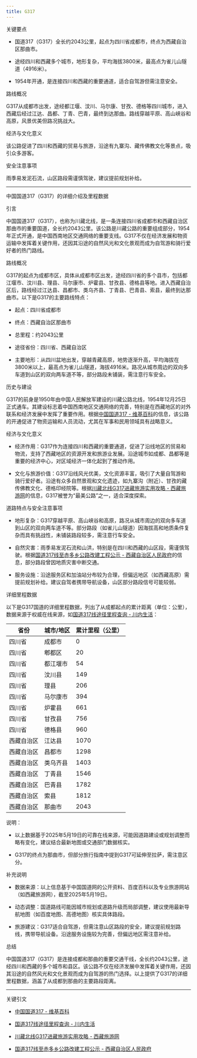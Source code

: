 ```yaml
---
title: G317
---
```


关键要点

- 国道317（G317）全长约2043公里，起点为四川省成都市，终点为西藏自治区那曲市。
    
- 途经四川和西藏多个城市，地形复杂，平均海拔3800米，最高点为雀儿山隧道（4916米）。
    
- 1954年开通，是连接四川和西藏的重要通道，适合自驾游但需注意安全。
    

路线概况

G317从成都市出发，途经都江堰、汶川、马尔康、甘孜、德格等四川城市，进入西藏后经过江达、昌都、丁青、巴青，最终到达那曲。路线穿越平原、高山峡谷和高原，风景优美但路况挑战大。

经济与文化意义

该公路促进了四川和西藏的贸易与旅游，沿途有九寨沟、藏传佛教文化等景点，吸引众多游客。

安全注意事项

雨季易发泥石流，山区路段需谨慎驾驶，建议提前规划补给。

---

中国国道317（G317）的详细介绍及里程数据

引言

中国国道317（G317），也称为川藏北线，是一条连接四川省成都市和西藏自治区那曲市的重要国道，全长约2043公里。该公路是川藏公路的重要组成部分，1954年正式开通，是中国西南地区交通网络的重要支线。G317不仅在经济发展和物资运输中发挥着关键作用，还因其沿途的自然风光和文化景观而成为自驾游和骑行爱好者的热门路线。

路线概况

G317的起点为成都市区，具体从成都市区出发，途经四川省的多个县市，包括都江堰市、汶川县、理县、马尔康市、炉霍县、甘孜县、德格县等地。进入西藏自治区后，路线经过江达县、昌都市、类乌齐县、丁青县、巴青县、索县，最终到达那曲市。以下是G317的主要路线特点：

- 起点：四川省成都市
    
- 终点：西藏自治区那曲市
    
- 总里程：约2043公里
    
- 途径省份：四川省、西藏自治区
    
- 主要地形：从四川盆地出发，穿越青藏高原，地势逐渐升高，平均海拔在3800米以上，最高点为雀儿山隧道，海拔4916米。路况从城市周边的双向多车道到山区的双向两车道不等，部分路段未铺装，需注意行车安全。
    

历史与建设

G317的前身是1950年由中国人民解放军建设的川藏公路北线，1954年12月25日正式通车。其建设标志着中国西南地区交通网络的完善，特别是在西藏地区的对外联系和经济发展中发挥了重要作用。根据[中国国道317 - 维基百科](https://zh.wikipedia.org/wiki/317%E5%9B%BD%E9%81%93)的信息，该公路的开通促进了物资运输和人员流动，尤其在军事和民用领域具有战略意义。

经济与文化意义

- 经济作用：G317作为连接四川和西藏的重要通道，促进了沿线地区的贸易和物流，支持了西藏地区的资源开发和旅游业发展。沿途城市如成都、昌都等是重要的经济中心，对区域经济一体化起到了推动作用。
    
- 文化与旅游价值：G317沿线风光优美，文化资源丰富，吸引了大量自驾游和骑行爱好者。沿途有众多自然景观和文化遗迹，如九寨沟（附近）、甘孜的藏传佛教文化、德格印经院等。根据[川藏北线G317进藏旅游实用攻略 - 西藏旅游网](https://www.tibetway.com/overland-to-tibet/chengdu-lhasa-overland-northernroute.html)的信息，G317被誉为“最美公路”之一，适合深度探索。
    

道路特点与安全注意事项

- 地形复杂：G317穿越平原、高山峡谷和高原，路况从城市周边的双向多车道到山区的双向两车道不等。部分路段（如雀儿山隧道）因海拔高和地质条件复杂而具有挑战性，未铺装路段较多，需注意行车安全。
    
- 自然灾害：雨季易发泥石流和山洪，特别是在四川和西藏的山区段，需谨慎驾驶。根据[国道317线至赤多乡公路改建工程公示 - 西藏自治区人民政府](https://www.xizang.gov.cn/zwgk/xxgk_424/zxxxgk/201902/t20190223_63854.html)的信息，部分路段曾因地质灾害中断交通。
    
- 服务设施：沿途服务区和加油站分布较为合理，但偏远地区（如西藏高原）需提前规划补给。建议自驾者携带导航设备，山区部分路段信号可能较弱。
    

详细里程数据

以下是G317国道的详细里程数据，列出了从成都起点的累计距离（单位：公里），数据来源于权威在线来源，如[国道317线途径里程查询 - 川内生活](https://www.chuannei.cn/gonglu/317.html)：

|省份|城市/地区|累计里程（公里）|
|---|---|---|
|四川省|成都市|0|
|四川省|郫都区|20|
|四川省|都江堰市|54|
|四川省|汶川县|149|
|四川省|理县|206|
|四川省|马尔康市|394|
|四川省|炉霍县|661|
|四川省|甘孜县|756|
|四川省|德格县|960|
|西藏自治区|江达县|1070|
|西藏自治区|昌都市|1298|
|西藏自治区|类乌齐县|1403|
|西藏自治区|丁青县|1546|
|西藏自治区|巴青县|1782|
|西藏自治区|索县|1812|
|西藏自治区|那曲市|2043|

说明：

- 以上数据基于2025年5月19日的可靠在线来源，可能因道路建设或规划调整而略有变化，建议结合最新地图或交通部门数据核实。
    
- G317的终点为那曲市，但部分旅行指南中提到G317可延伸至拉萨，需注意区分。
    

补充说明

- 数据来源：以上信息基于中国国道网的公开资料、百度百科以及专业旅游网站（如西藏旅游网），截至2025年5月19日。
    
- 动态调整：国道路线可能因城市规划或道路升级而局部调整，建议使用最新导航地图（如百度地图、高德地图）核实具体路段。
    
- 旅游建议：G317适合自驾游，但需注意山区路段的安全，建议提前规划路线，携带导航设备。沿途服务设施较为完善，但偏远地区需注意补给。
    

总结

中国国道317（G317）是连接成都和那曲的重要交通干线，全长约2043公里，途经四川和西藏的多个城市和县区。该公路不仅在经济发展中发挥着关键作用，还因其沿途的自然风光和文化景观而成为自驾游的热门选择。以上提供了G317的详细里程数据，涵盖了从成都到那曲的主要路段距离。

---

关键引文

- [中国国道317 - 维基百科](https://zh.wikipedia.org/wiki/317%E5%9B%BD%E9%81%93)
    
- [国道317线途径里程查询 - 川内生活](https://www.chuannei.cn/gonglu/317.html)
    
- [川藏北线G317进藏旅游实用攻略 - 西藏旅游网](https://www.tibetway.com/overland-to-tibet/chengdu-lhasa-overland-northernroute.html)
    
- [国道317线至赤多乡公路改建工程公示 - 西藏自治区人民政府](https://www.xizang.gov.cn/zwgk/xxgk_424/zxxxgk/201902/t20190223_63854.html)